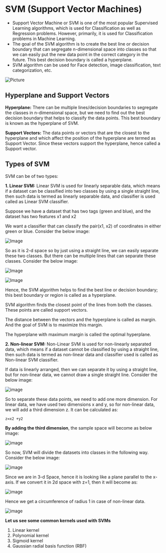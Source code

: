 # SVM (Support Vector Machines)
- Support Vector Machine or SVM is one of the most popular Supervised Learning algorithms, which is used for Classification as well as Regression problems. However, primarily, it is used for Classification problems in Machine Learning.
- The goal of the SVM algorithm is to create the best line or decision boundary that can segregate n-dimensional space into classes so that we can easily put the new data point in the correct category in the future. This best decision boundary is called a hyperplane.
- SVM algorithm can be used for Face detection, image classification, text categorization, etc.

![Picture](https://static.javatpoint.com/tutorial/machine-learning/images/support-vector-machine-algorithm.png)

## Hyperplane and Support Vectors
**Hyperplane:** There can be multiple lines/decision boundaries to segregate the classes in n-dimensional space, but we need to find out the best decision boundary that helps to classify the data points. This best boundary is known as the hyperplane of SVM.

**Support Vectors:** The data points or vectors that are the closest to the hyperplane and which affect the position of the hyperplane are termed as Support Vector. Since these vectors support the hyperplane, hence called a Support vector.

## Types of SVM
SVM can be of two types:

**1. Linear SVM:** Linear SVM is used for linearly separable data, which means if a dataset can be classified into two classes by using a single straight line, then such data is termed as linearly separable data, and classifier is used called as Linear SVM classifier.

Suppose we have a dataset that has two tags (green and blue), and the dataset has two features x1 and x2

We want a classifier that can classify the pair(x1, x2) of coordinates in either green or blue. Consider the below image:

![Image](https://static.javatpoint.com/tutorial/machine-learning/images/support-vector-machine-algorithm3.png)

So as it is 2-d space so by just using a straight line, we can easily separate these two classes. But there can be multiple lines that can separate these classes. Consider the below image:

![Image](https://static.javatpoint.com/tutorial/machine-learning/images/support-vector-machine-algorithm4.png)

![Image](https://static.javatpoint.com/tutorial/machine-learning/images/support-vector-machine-algorithm5.png)

Hence, the SVM algorithm helps to find the best line or decision boundary; this best boundary or region is called as a hyperplane. 

SVM algorithm finds the closest point of the lines from both the classes. These points are called support vectors. 

The distance between the vectors and the hyperplane is called as margin. And the goal of SVM is to maximize this margin. 

The hyperplane with maximum margin is called the optimal hyperplane.

**2. Non-linear SVM:** Non-Linear SVM is used for non-linearly separated data, which means if a dataset cannot be classified by using a straight line, then such data is termed as non-linear data and classifier used is called as Non-linear SVM classifier.

If data is linearly arranged, then we can separate it by using a straight line, but for non-linear data, we cannot draw a single straight line. Consider the below image:

![image](https://static.javatpoint.com/tutorial/machine-learning/images/support-vector-machine-algorithm6.png)

So to separate these data points, we need to add one more dimension. For linear data, we have used two dimensions x and y, so for non-linear data, we will add a third dimension z. It can be calculated as:

```z=x2 +y2```

**By adding the third dimension**, the sample space will become as below image:

![image](https://static.javatpoint.com/tutorial/machine-learning/images/support-vector-machine-algorithm7.png)

So now, SVM will divide the datasets into classes in the following way. Consider the below image:

![image](https://static.javatpoint.com/tutorial/machine-learning/images/support-vector-machine-algorithm8.png)

Since we are in 3-d Space, hence it is looking like a plane parallel to the x-axis. If we convert it in 2d space with z=1, then it will become as:

![image](https://static.javatpoint.com/tutorial/machine-learning/images/support-vector-machine-algorithm9.png)

Hence we get a circumference of radius 1 in case of non-linear data.

![image](https://i1.wp.com/cmdlinetips.com/wp-content/uploads/2021/02/Linearly_Separable_Data_Example.png?fit=539,234&ssl=1)

**Let us see some common kernels used with SVMs**
1. Linear kernel
2. Polynomial kernel
3. Sigmoid kernel
4. Gaussian radial basis function (RBF)
